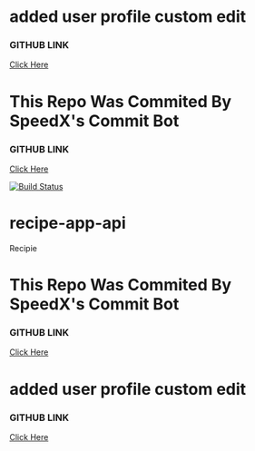 # added user profile custom edit
### GITHUB LINK
<a href='https://github.com/thespeedx/commit-bot'> Click Here </a>

# This Repo Was Commited By SpeedX's Commit Bot
### GITHUB LINK
<a href='https://github.com/thespeedx/commit-bot'> Click Here </a>

[![Build Status](https://travis-ci.org/dumrich/stock-api.svg?branch=master)](https://travis-ci.org/dumrich/stock-api)
# recipe-app-api
Recipie
# This Repo Was Commited By SpeedX's Commit Bot
### GITHUB LINK
<a href='https://github.com/thespeedx/commit-bot'> Click Here </a>

# added user profile custom edit
### GITHUB LINK
<a href='https://github.com/thespeedx/commit-bot'> Click Here </a>

